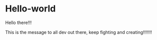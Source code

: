 # Hello-world

Hello there!!!

This is the message to all dev out there, keep fighting and creating!!!!!!!

